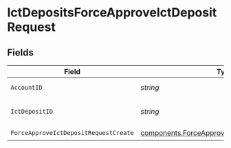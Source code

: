 # IctDepositsForceApproveIctDepositRequest


## Fields

| Field                                                                                                            | Type                                                                                                             | Required                                                                                                         | Description                                                                                                      | Example                                                                                                          |
| ---------------------------------------------------------------------------------------------------------------- | ---------------------------------------------------------------------------------------------------------------- | ---------------------------------------------------------------------------------------------------------------- | ---------------------------------------------------------------------------------------------------------------- | ---------------------------------------------------------------------------------------------------------------- |
| `AccountID`                                                                                                      | *string*                                                                                                         | :heavy_check_mark:                                                                                               | The account id.                                                                                                  | 01H8FB90ZRRFWXB4XC2JPJ1D4Y                                                                                       |
| `IctDepositID`                                                                                                   | *string*                                                                                                         | :heavy_check_mark:                                                                                               | The ictDeposit id.                                                                                               | 20240321000472                                                                                                   |
| `ForceApproveIctDepositRequestCreate`                                                                            | [components.ForceApproveIctDepositRequestCreate](../../models/components/forceapproveictdepositrequestcreate.md) | :heavy_check_mark:                                                                                               | N/A                                                                                                              |                                                                                                                  |